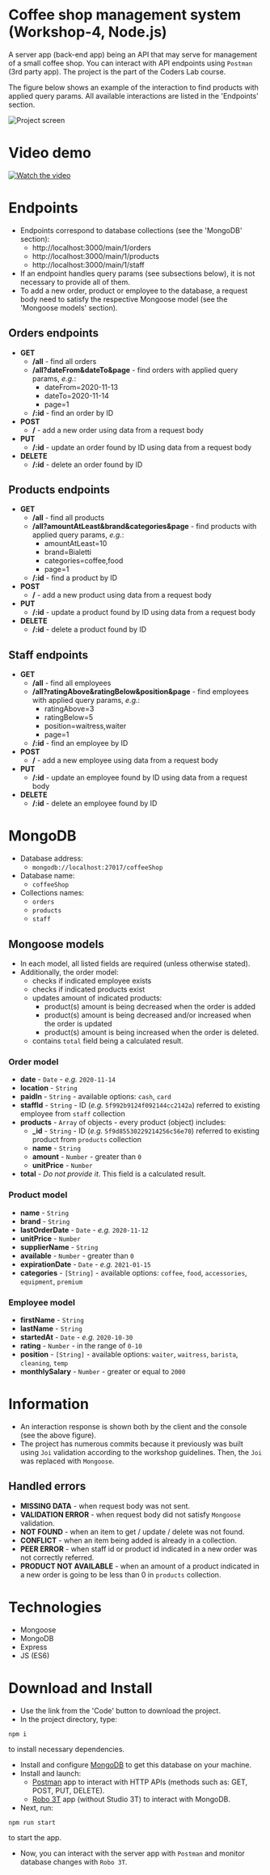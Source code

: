 # Coffee shop management system (Workshop-4, Node.js)

A server app (back-end app) being an API that may serve for management of a small coffee shop. You can interact with API endpoints using `Postman` (3rd party app). The project is the part of the Coders Lab course.

The figure below shows an example of the interaction to find products with applied query params. All available interactions are listed in the 'Endpoints' section.

![Project screen](./src/images/project_screen.jpg)

# Video demo
[![Watch the video](./src/images/video-demo.jpg)](https://youtu.be/4mdo-zzmWAM)

# Endpoints
* Endpoints correspond to database collections (see the 'MongoDB' section):
  * http://localhost:3000/main/1/orders
  * http://localhost:3000/main/1/products
  * http://localhost:3000/main/1/staff
* If an endpoint handles query params (see subsections below), it is not necessary to provide all of them.
* To add a new order, product or employee to the database, a request body need to satisfy the respective Mongoose model (see the 'Mongoose models' section).

## Orders endpoints
* **GET**
  * **/all** - find all orders
  * **/all?dateFrom&dateTo&page** - find orders with applied query params, *e.g.*:
    * dateFrom=2020-11-13
    * dateTo=2020-11-14
    * page=1
  * **/:id** - find an order by ID
* **POST**
  * **/** - add a new order using data from a request body
* **PUT**
  * **/:id** - update an order found by ID using data from a request body
* **DELETE**
  * **/:id** - delete an order found by ID

## Products endpoints
* **GET**
  * **/all** - find all products
  * **/all?amountAtLeast&brand&categories&page** - find products with applied query params, *e.g.*:
    * amountAtLeast=10
    * brand=Bialetti
    * categories=coffee,food
    * page=1
  * **/:id** - find a product by ID
* **POST**
  * **/** - add a new product using data from a request body
* **PUT**
  * **/:id** - update a product found by ID using data from a request body
* **DELETE**
  * **/:id** - delete a product found by ID

## Staff endpoints
* **GET**
  * **/all** - find all employees
  * **/all?ratingAbove&ratingBelow&position&page** - find employees with applied query params, *e.g.*:
    * ratingAbove=3
    * ratingBelow=5
    * position=waitress,waiter
    * page=1
  * **/:id** - find an employee by ID
* **POST**
  * **/** - add a new employee using data from a request body
* **PUT**
  * **/:id** - update an employee found by ID using data from a request body
* **DELETE**
  * **/:id** - delete an employee found by ID

# MongoDB
* Database address:
  * `mongodb://localhost:27017/coffeeShop`
* Database name:
  * `coffeeShop`
* Collections names:
  * `orders`
  * `products`
  * `staff`

## Mongoose models
* In each model, all listed fields are required (unless otherwise stated).
* Additionally, the order model:
  * checks if indicated employee exists
  * checks if indicated products exist
  * updates amount of indicated products:
    * product(s) amount is being decreased when the order is added
    * product(s) amount is being decreased and/or increased when the order is updated
    * product(s) amount is being increased when the order is deleted.
  * contains `total` field being a calculated result.

### Order model
* **date** - `Date` - *e.g.* `2020-11-14`
* **location** - `String`
* **paidIn** - `String` - available options: `cash`, `card`
* **staffId** - `String` - ID (*e.g.* `5f992b9124f092144cc2142a`) referred to existing employee from `staff` collection
* **products** - `Array` of objects - every product (object) includes:
  * **_id** - `String` - ID (*e.g.* `5f9d85530229214256c56e70`) referred to existing product from `products` collection
  * **name** - `String`
  * **amount** - `Number` - greater than `0`
  * **unitPrice** - `Number`
* **total** - *Do not provide it*. This field is a calculated result.

### Product model
* **name** - `String`
* **brand** - `String`
* **lastOrderDate** - `Date` - *e.g.* `2020-11-12`
* **unitPrice** - `Number`
* **supplierName** - `String`
* **available** - `Number` - greater than `0`
* **expirationDate** - `Date` - *e.g.* `2021-01-15`
* **categories** - `[String]` - available options: `coffee`, `food`, `accessories`, `equipment`, `premium`

### Employee model
* **firstName** - `String`
* **lastName** - `String`
* **startedAt** - `Date` - *e.g.* `2020-10-30`
* **rating** - `Number` - in the range of `0-10`
* **position** - `[String]` - available options: `waiter`, `waitress`, `barista`, `cleaning`, `temp`
* **monthlySalary** - `Number` - greater or equal to `2000`

# Information
* An interaction response is shown both by the client and the console (see the above figure).
* The project has numerous commits because it previously was built using `Joi` validation according to the workshop guidelines. Then, the `Joi` was replaced with `Mongoose`.
## Handled errors
* **MISSING DATA** - when request body was not sent.
* **VALIDATION ERROR** - when request body did not satisfy `Mongoose` validation.
* **NOT FOUND** - when an item to get / update / delete was not found.
* **CONFLICT** - when an item being added is already in a collection.
* **PEER ERROR** - when staff id or product id indicated in a new order was not correctly referred.
* **PRODUCT NOT AVAILABLE** - when an amount of a product indicated in a new order is going to be less than 0 in `products` collection.

# Technologies
* Mongoose
* MongoDB
* Express
* JS (ES6)

# Download and Install
* Use the link from the 'Code' button to download the project.
* In the project directory, type:
```
npm i
```
to install necessary dependencies.
* Install and configure [MongoDB](https://docs.mongodb.com/manual/administration/install-community/) to get this database on your machine.
* Install and launch:
  * [Postman](https://www.postman.com/downloads/) app to interact with HTTP APIs (methods such as: GET, POST, PUT, DELETE).
  * [Robo 3T](https://robomongo.org/download) app (without Studio 3T) to interact with MongoDB.
* Next, run:
```
npm run start
```
to start the app.
* Now, you can interact with the server app with `Postman` and monitor database changes with `Robo 3T`.